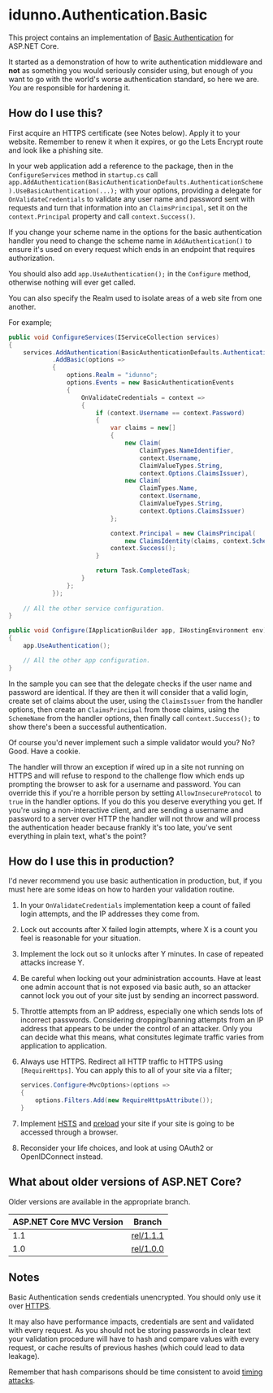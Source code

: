 ﻿# idunno.Authentication.Basic

This project contains an implementation of [Basic Authentication](https://tools.ietf.org/html/rfc1945#section-11) for ASP.NET Core. 

It started as a demonstration of how to write authentication middleware and **not** as something you would seriously consider using, but enough of
you want to go with the world's worse authentication standard, so here we are. *You* are responsible for hardening it.

## How do I use this?

First acquire an HTTPS certificate (see Notes below). Apply it to your website. Remember to renew it when it expires, or go the
Lets Encrypt route and look like a phishing site.

In your web application add a reference to the package, then in the `ConfigureServices` method in `startup.cs` call
`app.AddAuthentication(BasicAuthenticationDefaults.AuthenticationScheme).UseBasicAuthentication(...);` with your options, 
providing a delegate for `OnValidateCredentials` to validate any user name and password sent with requests and turn that information 
into an `ClaimsPrincipal`, set it on the `context.Principal` property and call `context.Success()`.

If you change your scheme name in the options for the basic authentication handler you need to change the scheme name in 
`AddAuthentication()` to ensure it's used on every request which ends in an endpoint that requires authorization.

You should also add `app.UseAuthentication();` in the `Configure` method, otherwise nothing will ever get called.

You can also specify the Realm used to isolate areas of a web site from one another.

For example;

```c#
public void ConfigureServices(IServiceCollection services)
{
    services.AddAuthentication(BasicAuthenticationDefaults.AuthenticationScheme)
            .AddBasic(options =>
            {
                options.Realm = "idunno";
                options.Events = new BasicAuthenticationEvents
                {
                    OnValidateCredentials = context =>
                    {
                        if (context.Username == context.Password)
                        {
                            var claims = new[]
                            {
                                new Claim(
                                    ClaimTypes.NameIdentifier, 
                                    context.Username, 
                                    ClaimValueTypes.String, 
                                    context.Options.ClaimsIssuer),
                                new Claim(
                                    ClaimTypes.Name, 
                                    context.Username, 
                                    ClaimValueTypes.String, 
                                    context.Options.ClaimsIssuer)
                            };

                            context.Principal = new ClaimsPrincipal(
                                new ClaimsIdentity(claims, context.Scheme.Name));
                            context.Success();
                        }

                        return Task.CompletedTask;
                    }
                };
            });
    
    // All the other service configuration.
}

public void Configure(IApplicationBuilder app, IHostingEnvironment env)
{
    app.UseAuthentication();

    // All the other app configuration.
}
```

In the sample you can see that the delegate checks if the user name and password are identical. If they
are then it will consider that a valid login, create set of claims about the user, using the `ClaimsIssuer` from the handler options, 
then create an `ClaimsPrincipal` from those claims, using the `SchemeName` from the handler options, then finally call `context.Success();`
to show there's been a successful authentication.

Of course you'd never implement such a simple validator would you? No? Good. Have a cookie.

The handler will throw an exception if wired up in a site not running on HTTPS and will refuse to respond to the challenge flow 
which ends up prompting the browser to ask for a username and password. You can override this if you're a horrible person by
setting `AllowInsecureProtocol` to `true` in the handler options. If you do this you deserve everything you get. If you're 
using a non-interactive client, and are sending a username and password to a server over HTTP the handler will not throw and
will process the authentication header because frankly it's too late, you've sent everything in plain text, what's the point?

## How do I use this in production?

I'd never recommend you use basic authentication in production, but, if you must here are some ideas on how to harden your validation routine. 

1. In your `OnValidateCredentials` implementation keep a count of failed login attempts, and the IP addresses they come from.
2. Lock out accounts after X failed login attempts, where X is a count you feel is reasonable for your situation.
3. Implement the lock out so it unlocks after Y minutes. In case of repeated attacks increase Y.
4. Be careful when locking out your administration accounts. Have at least one admin account that is not exposed via basic auth, so an attacker cannot lock you out of your site just by sending an incorrect password.
5. Throttle attempts from an IP address, especially one which sends lots of incorrect passwords. Considering dropping/banning attempts from an IP address that appears to be under the control of an attacker. Only you can decide what this means, what consitutes legimate traffic varies from application to application.
6. Always use HTTPS. Redirect all HTTP traffic to HTTPS using `[RequireHttps]`. You can apply this to all of your site via a filter;

    ```c#
    services.Configure<MvcOptions>(options =>
    {
        options.Filters.Add(new RequireHttpsAttribute());
    }
    ```
7. Implement [HSTS](https://en.wikipedia.org/wiki/HTTP_Strict_Transport_Security) and [preload](https://hstspreload.org/) 
   your site if your site is going to be accessed through a browser.
8. Reconsider your life choices, and look at using OAuth2 or OpenIDConnect instead.

## What about older versions of ASP.NET Core?

Older versions are available in the appropriate branch.

| ASP.NET Core MVC Version | Branch                                                           |
|--------------------------|------------------------------------------------------------------|
| 1.1                      | [rel/1.1.1](https://github.com/blowdart/idunno.Authentication/tree/rel/1.1.1) |
| 1.0                      | [rel/1.0.0](https://github.com/blowdart/idunno.Authentication/tree/rel/1.0.0) |

## Notes

Basic Authentication sends credentials unencrypted. You should only use it over [HTTPS](https://en.wikipedia.org/wiki/HTTPS). 

It may also have performance impacts, credentials are sent and validated with every request. As you should not be storing passwords in clear text your validation procedure will have to hash and compare values
with every request, or cache results of previous hashes (which could lead to data leakage). 

Remember that hash comparisons should be time consistent to avoid [timing attacks](https://en.wikipedia.org/wiki/Timing_attack).
